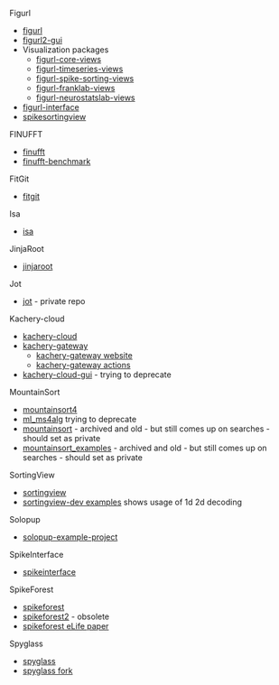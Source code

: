 Figurl
* [figurl](https://github.com/flatironinstitute/figurl)
* [figurl2-gui](https://github.com/scratchrealm/figurl2-gui)
* Visualization packages
  - [figurl-core-views](https://github.com/magland/figurl-core-views)
  - [figurl-timeseries-views](https://github.com/magland/figurl-timeseries-views)
  - [figurl-spike-sorting-views](https://github.com/magland/figurl-spike-sorting-views)
  - [figurl-franklab-views](https://github.com/magland/figurl-franklab-views)
  - [figurl-neurostatslab-views](https://github.com/magland/figurl-neurostatslab-views)
* [figurl-interface](https://github.com/magland/figurl-interface)
* [spikesortingview](https://github.com/magland/spikesortingview)

FINUFFT
* [finufft](https://github.com/flatironinstitute/finufft)
* [finufft-benchmark](https://github.com/scratchrealm/finufft-benchmark)

FitGit
* [fitgit](https://github.com/scratchrealm/fitgit)

Isa
* [isa](https://github.com/scratchrealm/isa)

JinjaRoot
* [jinjaroot](https://github.com/magland/jinjaroot)

Jot
* [jot](https://github.com/magland/jot) - private repo

Kachery-cloud
* [kachery-cloud](https://github.com/flatironinstitute/kachery-cloud)
* [kachery-gateway](https://github.com/scratchrealm/kachery-gateway)
  - [kachery-gateway website](https://kachery-gateway.figurl.org/)
  - [kachery-gateway actions](https://github.com/scratchrealm/kachery-gateway/actions)
* [kachery-cloud-gui](https://github.com/scratchrealm/kachery-cloud-gui) - trying to deprecate

MountainSort
* [mountainsort4](https://github.com/magland/mountainsort4)
* [ml_ms4alg](https://github.com/magland/ml_ms4alg) trying to deprecate
* [mountainsort](https://github.com/flatironinstitute/mountainsort) - archived and old - but still comes up on searches - should set as private
* [mountainsort_examples](https://github.com/flatironinstitute/mountainsort_examples) - archived and old - but still comes up on searches - should set as private

SortingView
* [sortingview](https://github.com/magland/sortingview)
* [sortingview-dev examples](https://github.com/scratchrealm/sortingview-dev/tree/main/examples) shows usage of 1d 2d decoding

Solopup
* [solopup-example-project](https://github.com/scratchrealm/solopup-example-project)

SpikeInterface
* [spikeinterface](https://github.com/spikeinterface/spikeinterface)

SpikeForest
* [spikeforest](https://github.com/flatironinstitute/spikeforest)
* [spikeforest2](https://github.com/flatironinstitute/spikeforest2) - obsolete
* [spikeforest eLife paper](https://elifesciences.org/articles/55167)

Spyglass
* [spyglass](https://github.com/lorenfranklab/spyglass)
* [spyglass fork](https://github.com/magland/spyglass)
